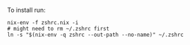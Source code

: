 To install run:

```
nix-env -f zshrc.nix -i
# might need to rm ~/.zshrc first
ln -s "$(nix-env -q zshrc --out-path --no-name)" ~/.zshrc
```

